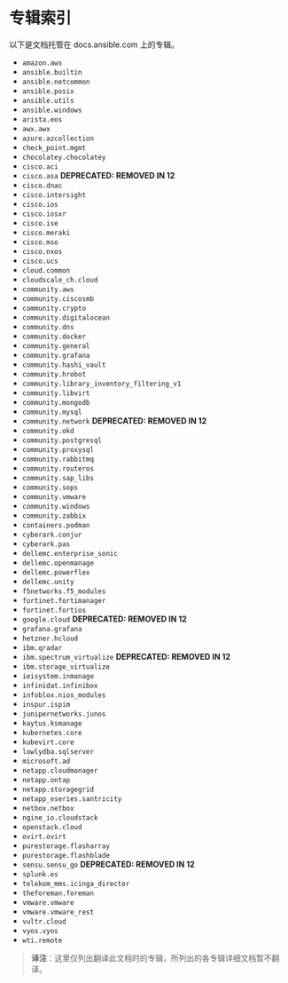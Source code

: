 # 专辑索引

以下是文档托管在 docs.ansible.com 上的专辑。

- `amazon.aws`
- `ansible.builtin`
- `ansible.netcommon`
- `ansible.posix`
- `ansible.utils`
- `ansible.windows`
- `arista.eos`
- `awx.awx`
- `azure.azcollection`
- `check_point.mgmt`
- `chocolatey.chocolatey`
- `cisco.aci`
- `cisco.asa` **DEPRECATED: REMOVED IN 12**
- `cisco.dnac`
- `cisco.intersight`
- `cisco.ios`
- `cisco.iosxr`
- `cisco.ise`
- `cisco.meraki`
- `cisco.mso`
- `cisco.nxos`
- `cisco.ucs`
- `cloud.common`
- `cloudscale_ch.cloud`
- `community.aws`
- `community.ciscosmb`
- `community.crypto`
- `community.digitalocean`
- `community.dns`
- `community.docker`
- `community.general`
- `community.grafana`
- `community.hashi_vault`
- `community.hrobot`
- `community.library_inventory_filtering_v1`
- `community.libvirt`
- `community.mongodb`
- `community.mysql`
- `community.network` **DEPRECATED: REMOVED IN 12**
- `community.okd`
- `community.postgresql`
- `community.proxysql`
- `community.rabbitmq`
- `community.routeros`
- `community.sap_libs`
- `community.sops`
- `community.vmware`
- `community.windows`
- `community.zabbix`
- `containers.podman`
- `cyberark.conjur`
- `cyberark.pas`
- `dellemc.enterprise_sonic`
- `dellemc.openmanage`
- `dellemc.powerflex`
- `dellemc.unity`
- `f5networks.f5_modules`
- `fortinet.fortimanager`
- `fortinet.fortios`
- `google.cloud` **DEPRECATED: REMOVED IN 12**
- `grafana.grafana`
- `hetzner.hcloud`
- `ibm.qradar`
- `ibm.spectrum_virtualize` **DEPRECATED: REMOVED IN 12**
- `ibm.storage_virtualize`
- `ieisystem.inmanage`
- `infinidat.infinibox`
- `infoblox.nios_modules`
- `inspur.ispim`
- `junipernetworks.junos`
- `kaytus.ksmanage`
- `kubernetes.core`
- `kubevirt.core`
- `lowlydba.sqlserver`
- `microsoft.ad`
- `netapp.cloudmanager`
- `netapp.ontap`
- `netapp.storagegrid`
- `netapp_eseries.santricity`
- `netbox.netbox`
- `ngine_io.cloudstack`
- `openstack.cloud`
- `ovirt.ovirt`
- `purestorage.flasharray`
- `purestorage.flashblade`
- `sensu.sensu_go` **DEPRECATED: REMOVED IN 12**
- `splunk.es`
- `telekom_mms.icinga_director`
- `theforeman.foreman`
- `vmware.vmware`
- `vmware.vmware_rest`
- `vultr.cloud`
- `vyos.vyos`
- `wti.remote`

> **译注**：这里仅列出翻译此文档时的专辑，所列出的各专辑详细文档暂不翻译。
